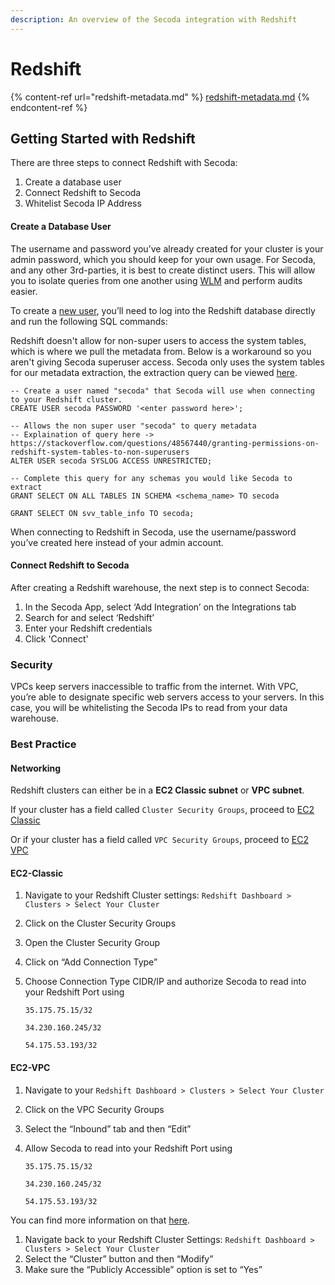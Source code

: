 ```yaml
---
description: An overview of the Secoda integration with Redshift
---
```


# Redshift

{% content-ref url="redshift-metadata.md" %}
[redshift-metadata.md](redshift-metadata.md)
{% endcontent-ref %}

## Getting Started with Redshift

There are three steps to connect Redshift with Secoda:

1. Create a database user
2. Connect Redshift to Secoda
3. Whitelist Secoda IP Address

#### **Create a Database User** <a href="#h_b3c3711b1d" id="h_b3c3711b1d"></a>

The username and password you’ve already created for your cluster is your admin password, which you should keep for your own usage. For Secoda, and any other 3rd-parties, it is best to create distinct users. This will allow you to isolate queries from one another using [WLM](http://docs.aws.amazon.com/redshift/latest/dg/c\_workload\_mngmt\_classification.html) and perform audits easier.

To create a [new user](http://docs.aws.amazon.com/redshift/latest/dg/r\_Users.html), you’ll need to log into the Redshift database directly and run the following SQL commands:

Redshift doesn't allow for non-super users to access the system tables, which is where we pull the metadata from. Below is a workaround so you aren't giving Secoda superuser access. Secoda only uses the system tables for our metadata extraction, the extraction query can be viewed [here](https://www.notion.so/Redshift-4a22df9ed18b4a6cb35eefd418f65727).

```
-- Create a user named "secoda" that Secoda will use when connecting to your Redshift cluster.
CREATE USER secoda PASSWORD '<enter password here>';

-- Allows the non super user "secoda" to query metadata
-- Explaination of query here -> https://stackoverflow.com/questions/48567440/granting-permissions-on-redshift-system-tables-to-non-superusers
ALTER USER secoda SYSLOG ACCESS UNRESTRICTED;

-- Complete this query for any schemas you would like Secoda to extract
GRANT SELECT ON ALL TABLES IN SCHEMA <schema_name> TO secoda

GRANT SELECT ON svv_table_info TO secoda;
```

When connecting to Redshift in Secoda, use the username/password you’ve created here instead of your admin account.

#### **Connect Redshift to Secoda** <a href="#h_53d550377e" id="h_53d550377e"></a>

After creating a Redshift warehouse, the next step is to connect Secoda:

1. In the Secoda App, select ‘Add Integration’ on the Integrations tab
2. Search for and select ‘Redshift’
3. Enter your Redshift credentials
4. Click 'Connect'

### **Security** <a href="#h_317efbf748" id="h_317efbf748"></a>

VPCs keep servers inaccessible to traffic from the internet. With VPC, you’re able to designate specific web servers access to your servers. In this case, you will be whitelisting the Secoda IPs to read from your data warehouse.

### **Best Practice** <a href="#h_61b5b414fd" id="h_61b5b414fd"></a>

#### **Networking** <a href="#h_88c5c0ac60" id="h_88c5c0ac60"></a>

Redshift clusters can either be in a **EC2 Classic subnet** or **VPC subnet**.

If your cluster has a field called `Cluster Security Groups`, proceed to [EC2 Classic](https://docs/connections/storage/catalog/redshift/#ec2-classic)

Or if your cluster has a field called `VPC Security Groups`, proceed to [EC2 VPC](https://segment.com/docs/connections/storage/catalog/redshift/#ec2-vpc)

#### **EC2-Classic** <a href="#h_3664c35de1" id="h_3664c35de1"></a>

1. Navigate to your Redshift Cluster settings: `Redshift Dashboard > Clusters > Select Your Cluster`
2. Click on the Cluster Security Groups
3. Open the Cluster Security Group
4. Click on “Add Connection Type”
5.  Choose Connection Type CIDR/IP and authorize Secoda to read into your Redshift Port using

    `35.175.75.15/32`

    `34.230.160.245/32`

    `54.175.53.193/32`

#### **EC2-VPC** <a href="#h_74f90aa17e" id="h_74f90aa17e"></a>

1. Navigate to your `Redshift Dashboard > Clusters > Select Your Cluster`
2. Click on the VPC Security Groups
3. Select the “Inbound” tab and then “Edit”
4.  Allow Secoda to read into your Redshift Port using

    `35.175.75.15/32`

    `34.230.160.245/32`

    `54.175.53.193/32`

You can find more information on that [here](http://docs.aws.amazon.com/redshift/latest/mgmt/managing-clusters-vpc.html).

1. Navigate back to your Redshift Cluster Settings: `Redshift Dashboard > Clusters > Select Your Cluster`
2. Select the “Cluster” button and then “Modify”
3. Make sure the “Publicly Accessible” option is set to “Yes”
